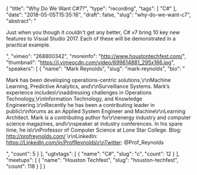{
  "title": "Why Do We Want C#7?",
  "type": "recording",
  "tags": [
    "C#"
  ],
  "date": "2018-05-05T15:35:16",
  "draft": false,
  "slug": "why-do-we-want-c7",
  "abstract": "<p>Just when you though it couldn't get any better, C# v7 bring 10 key new features to Visual Studio 2017. Each of these will be demonstrated in a practical example.</p>",
  "vimeo": "268800342",
  "moreinfo": "http://www.houstontechfest.com/",
  "thumbnail": "https://i.vimeocdn.com/video/699614881_295x166.jpg",
  "speakers": [
    {
      "name": "Mark Reynolds",
      "slug": "mark-reynolds",
      "bio": "<p>Mark has been developing operations-centric solutions,\r\nMachine Learning, Predictive Analytics, and\r\nSurveillance Systems. Mark’s experience includes\r\naddressing challenges in Operations Technology,\r\nInformation Technology, and Knowledge Engineering.\r\nRecently he has been a contributing leader in public\r\nforums as an Applied System Engineer and Machine\r\nLearning Architect. Mark is a contributing author for\r\nenergy industry and computer science magazines, and\r\nspeaker at industry conferences. In his spare time, he is\r\nProfessor of Computer Science at Lone Star College. Blog: http://profreynolds.com/ \r\nLinkedIn: https://LinkedIn.com/in/ProfReynolds\r\nTwitter: @Prof_Reynolds</p>",
      "count": 5
    }
  ],
  "ugtvtags": [
    {
      "name": "C#",
      "slug": "c",
      "count": 12
    }
  ],
  "meetups": [
    {
      "name": "Houston Techfest",
      "slug": "houston-techfest",
      "count": 118
    }
  ]
}